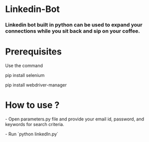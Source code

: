 # Linkedin-Bot
<h3>Linkedin bot built in python can be used to expand your connections while you sit back and sip on your coffee.<h3>


<h1> Prerequisites </h1>

<p>Use the command</p>

<p>pip install selenium</p>
<p>pip install webdriver-manager</>


<h1>How to use ?</h1>
<p> - Open parameters.py file and provide your email id, password, and keywords for search criteria.</p>
<p> - Run `python linkedIn.py`</p>


